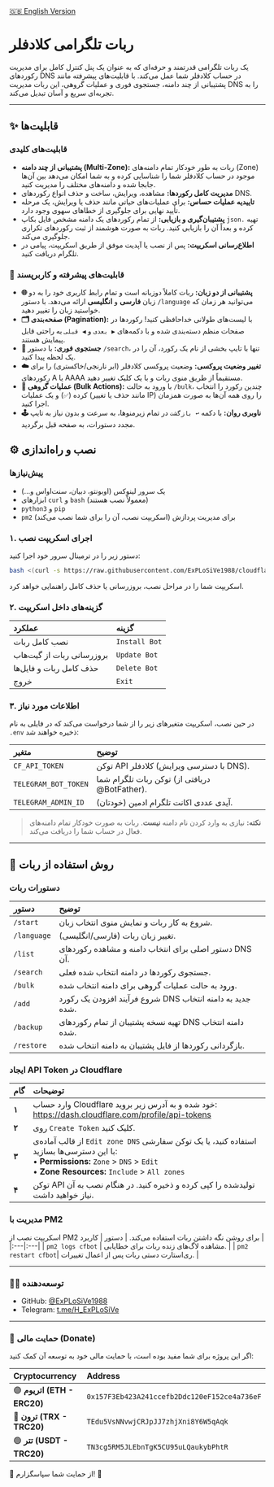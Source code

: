<!-- English README link -->
<div align="left">
  <a href="README.md">🇬🇧 English Version</a>
</div>

# ربات تلگرامی کلادفلر

یک ربات تلگرامی قدرتمند و حرفه‌ای که به عنوان یک پنل کنترل کامل برای مدیریت رکوردهای DNS در حساب کلادفلر شما عمل می‌کند. با قابلیت‌های پیشرفته مانند پشتیبانی از چند دامنه، جستجوی فوری و عملیات گروهی، این ربات مدیریت DNS را به تجربه‌ای سریع و آسان تبدیل می‌کند.

---

## ✨ قابلیت‌ها

### قابلیت‌های کلیدی
*   **پشتیبانی از چند دامنه (Multi-Zone):** ربات به طور خودکار تمام دامنه‌های (Zone) موجود در حساب کلادفلر شما را شناسایی کرده و به شما امکان می‌دهد بین آن‌ها جابجا شده و دامنه‌های مختلف را مدیریت کنید.
*   **مدیریت کامل رکوردها:** مشاهده، ویرایش، ساخت و حذف انواع رکوردهای DNS.
*   **تاییدیه عملیات حساس:** برای عملیات‌های حیاتی مانند حذف یا ویرایش، یک مرحله تأیید نهایی برای جلوگیری از خطاهای سهوی وجود دارد.
*   **پشتیبان‌گیری و بازیابی:** از تمام رکوردهای یک دامنه مشخص فایل بکاپ `json.` تهیه کرده و بعداً آن را بازیابی کنید. ربات به صورت هوشمند از ثبت رکوردهای تکراری جلوگیری می‌کند.
*   **اطلاع‌رسانی اسکریپت:** پس از نصب یا آپدیت موفق از طریق اسکریپت، پیامی در تلگرام دریافت کنید.

### 🚀 قابلیت‌های پیشرفته و کاربرپسند
*   **🌐 پشتیبانی از دو زبان:** ربات کاملاً دوزبانه است و تمام رابط کاربری خود را به دو زبان **فارسی** و **انگلیسی** ارائه می‌دهد. با دستور `/language` می‌توانید هر زمان که خواستید زبان را تغییر دهید.
*   **🗂 صفحه‌بندی (Pagination):** با لیست‌های طولانی خداحافظی کنید! رکوردها در صفحات منظم دسته‌بندی شده و با دکمه‌های `▶️ بعدی` و `◀️ قبلی` به راحتی قابل پیمایش هستند.
*   **🔎 جستجوی فوری:** با دستور `/search`، تنها با تایپ بخشی از نام یک رکورد، آن را در یک لحظه پیدا کنید.
*   **☁️ تغییر وضعیت پروکسی:** وضعیت پروکسی کلادفلر (ابر نارنجی/خاکستری) را برای رکوردهای A یا AAAA مستقیماً از طریق منوی ربات و با یک کلیک تغییر دهید.
*   **👥 عملیات گروهی (Bulk Actions):** با ورود به حالت `/bulk`، چندین رکورد را انتخاب کرده (`✅`) و یک عملیات (مانند حذف یا تغییر IP) را روی همه آن‌ها به صورت همزمان اجرا کنید.
*   **🕹 ناوبری روان:** با دکمه `↩️ بازگشت` در تمام زیرمنوها، به سرعت و بدون نیاز به تایپ مجدد دستورات، به صفحه قبل برگردید.

## ⚙️ نصب و راه‌اندازی

### پیش‌نیازها
*   یک سرور لینوکس (اوبونتو، دبیان، سنت‌او‌اس و...)
*   ابزارهای `curl` و `bash` (معمولاً نصب هستند)
*   `python3` و `pip`
*   `pm2` برای مدیریت پردازش (اسکریپت نصب، آن را برای شما نصب می‌کند)

### ۱. اجرای اسکریپت نصب
دستور زیر را در ترمینال سرور خود اجرا کنید:
```bash
bash <(curl -s https://raw.githubusercontent.com/ExPLoSiVe1988/cloudflare-telegram-bot/main/install.sh)
```
اسکریپت شما را در مراحل نصب، بروزرسانی یا حذف کامل راهنمایی خواهد کرد.

### ۲. گزینه‌های داخل اسکریپت
| عملکرد | گزینه |
|:---|:---|
| نصب کامل ربات | `Install Bot` |
| بروزرسانی ربات از گیت‌هاب | `Update Bot` |
| حذف کامل ربات و فایل‌ها | `Delete Bot` |
| خروج | `Exit` |

### ۳. اطلاعات مورد نیاز
در حین نصب، اسکریپت متغیرهای زیر را از شما درخواست می‌کند که در فایلی به نام `.env` ذخیره خواهند شد:

| متغیر | توضیح |
|:---|:---|
| `CF_API_TOKEN` | توکن API کلادفلر (با دسترسی ویرایش DNS). |
| `TELEGRAM_BOT_TOKEN` | توکن ربات تلگرام شما (دریافتی از @BotFather). |
| `TELEGRAM_ADMIN_ID` | آیدی عددی اکانت تلگرام ادمین (خودتان). |
> **نکته:** نیازی به وارد کردن نام دامنه **نیست**. ربات به صورت خودکار تمام دامنه‌های فعال در حساب شما را دریافت می‌کند.

---

## 🤖 روش استفاده از ربات

### دستورات ربات
| دستور | توضیح |
|:---|:---|
| `/start` | شروع به کار ربات و نمایش منوی انتخاب زبان. |
| `/language` | تغییر زبان ربات (فارسی/انگلیسی). |
| `/list` | دستور اصلی برای انتخاب دامنه و مشاهده رکوردهای DNS آن. |
| `/search`| جستجوی رکوردها در دامنه انتخاب شده فعلی. |
| `/bulk` | ورود به حالت عملیات گروهی برای دامنه انتخاب شده. |
| `/add` | شروع فرآیند افزودن یک رکورد DNS جدید به دامنه انتخاب شده. |
| `/backup` | تهیه نسخه پشتیبان از تمام رکوردهای DNS دامنه انتخاب شده. |
| `/restore`| بازگردانی رکوردها از فایل پشتیبان به دامنه انتخاب شده. |


### ایجاد API Token در Cloudflare
| گام | توضیحات |
|:---|:---|
| **۱** | وارد حساب Cloudflare خود شده و به آدرس زیر بروید: https://dash.cloudflare.com/profile/api-tokens |
| **۲** | روی `Create Token` کلیک کنید. |
| **۳** | از قالب آماده‌ی `Edit zone DNS` استفاده کنید، یا یک توکن سفارشی با این دسترسی‌ها بسازید: <br> • **Permissions:** `Zone` > `DNS` > `Edit` <br> • **Zone Resources:** `Include` > `All zones` |
| **۴** | توکن API تولیدشده را کپی کرده و ذخیره کنید. در هنگام نصب به آن نیاز خواهید داشت. |

### مدیریت با PM2
اسکریپت نصب از PM2 برای روشن نگه داشتن ربات استفاده می‌کند.
| دستور | کاربرد |
|:---|:---|
| `pm2 logs cfbot` | مشاهده لاگ‌های زنده ربات برای خطایابی. |
| `pm2 restart cfbot`| ری‌استارت دستی ربات پس از اعمال تغییرات. |


-----

### 👨‍💻 توسعه‌دهنده
*   GitHub: [@ExPLoSiVe1988](https://github.com/ExPLoSiVe1988)
*   Telegram: [t.me/H_ExPLoSiVe](https://t.me/H_ExPLoSiVe)

-----

### 💖 حمایت مالی (Donate)
اگر این پروژه برای شما مفید بوده است، با حمایت مالی خود به توسعه آن کمک کنید:

| Cryptocurrency | Address |
|:---|:---|
| 🟣 **اتریوم (ETH - ERC20)** | `0x157F3Eb423A241ccefb2Ddc120eF152ce4a736eF` |
| 🔵 **ترون (TRX - TRC20)** | `TEdu5VsNNvwjCRJpJJ7zhjXni8Y6W5qAqk` |
| 🟢 **تتر (USDT - TRC20)** | `TN3cg5RM5JLEbnTgK5CU95uLQaukybPhtR` |

🙏 از حمایت شما سپاسگزارم! 🚀
